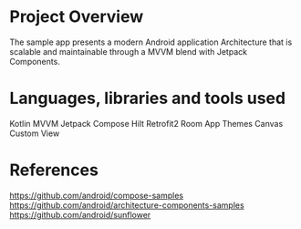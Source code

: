 # Project Overview
The sample app presents a modern Android application Architecture that is scalable and maintainable through a MVVM blend with Jetpack Components.

# Languages, libraries and tools used
Kotlin
MVVM
Jetpack Compose
Hilt
Retrofit2
Room
App Themes
Canvas
Custom View

# References
https://github.com/android/compose-samples
https://github.com/android/architecture-components-samples
https://github.com/android/sunflower


